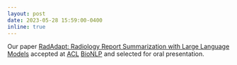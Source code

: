```yaml
---
layout: post
date: 2023-05-28 15:59:00-0400
inline: true
---
```


Our paper [RadAdapt: Radiology Report Summarization with Large Language Models](https://arxiv.org/pdf/2305.01146.pdf)
accepted at [ACL](https://2023.aclweb.org/) [BioNLP](https://aclweb.org/aclwiki/BioNLP_Workshop) and selected for oral presentation.
